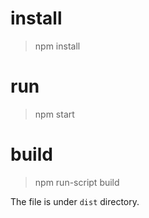 # install 

> npm install

# run

> npm start

# build

> npm run-script build

The file is under `dist` directory.